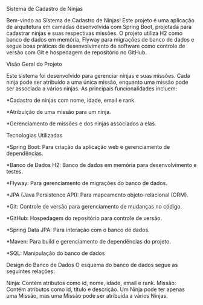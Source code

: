 Sistema de Cadastro de Ninjas 

Bem-vindo ao Sistema de Cadastro de Ninjas!
Este projeto é uma aplicação de arquitetura em camadas desenvolvida com Spring Boot, projetada para cadastrar ninjas e suas respectivas missões. O projeto utiliza H2 como banco de dados em memória, Flyway para migrações de banco de dados e segue boas práticas de desenvolvimento de software como controle de versão com Git e hospedagem de repositório no GitHub.

Visão Geral do Projeto

Este sistema foi desenvolvido para gerenciar ninjas e suas missões. Cada ninja pode ser atribuído a uma única missão, enquanto uma missão pode ser associada a vários ninjas. As principais funcionalidades incluem:

*Cadastro de ninjas com nome, idade, email e rank.

*Atribuição de uma missão para um ninja.

*Gerenciamento de missões e dos ninjas associados a elas.


Tecnologias Utilizadas


*Spring Boot: Para criação da aplicação web e gerenciamento de dependências.

*Banco de Dados H2: Banco de dados em memória para desenvolvimento e testes.

*Flyway: Para gerenciamento de migrações do banco de dados.

*JPA (Java Persistence API): Para mapeamento objeto-relacional (ORM).

*Git: Controle de versão para gerenciamento de mudanças no código.

*GitHub: Hospedagem do repositório para controle de versão.

*Spring Data JPA: Para interação com o banco de dados.

*Maven: Para build e gerenciamento de dependências do projeto.

*SQL: Manipulação do banco de dados


Design do Banco de Dados
O esquema do banco de dados segue as seguintes relações:

Ninja: Contém atributos como id, nome, idade, email e rank.
Missão: Contém atributos como id, título e descrição.
Um Ninja pode ter apenas uma Missão, mas uma Missão pode ser atribuída a vários Ninjas.
